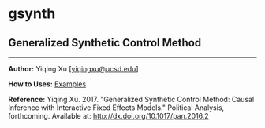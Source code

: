 # gsynth

## Generalized Synthetic Control Method
---

**Author:** Yiqing Xu [<yiqingxu@ucsd.edu>]  

**How to Uses:** [Examples](http://yiqingxu.org/software/gsynth/gsynth_examples.html)

**Reference:**  Yiqing Xu. 2017. "Generalized Synthetic Control Method: Causal Inference  with Interactive Fixed Effects Models." Political Analysis, forthcoming. Available at: http://dx.doi.org/10.1017/pan.2016.2

